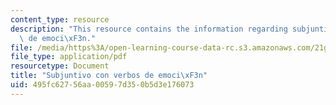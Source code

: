 ```yaml
---
content_type: resource
description: "This resource contains the information regarding subjuntivo con verbos\
  \ de emoci\xF3n."
file: /media/https%3A/open-learning-course-data-rc.s3.amazonaws.com/21g-702-spanish-ii-spring-2004/495fc62756aa00597d350b5d3e176073_MIT21G_702S04_30subj.pdf
file_type: application/pdf
resourcetype: Document
title: "Subjuntivo con verbos de emoci\xF3n"
uid: 495fc627-56aa-0059-7d35-0b5d3e176073
---
```

